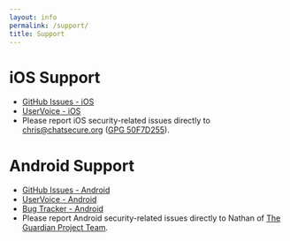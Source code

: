 ```yaml
---
layout: info
permalink: /support/
title: Support
---
```


# iOS Support

* [GitHub Issues - iOS](https://github.com/chrisballinger/Off-the-Record-iOS/issues)
* [UserVoice - iOS](https://chatsecure.uservoice.com/forums/193939-chatsecure-ios)
* Please report iOS security-related issues directly to [chris@chatsecure.org](mailto:chris@chatsecure.org) ([GPG 50F7D255](/assets/pubkeys/50F7D255.asc)).

# Android Support

* [GitHub Issues - Android](https://github.com/guardianproject/ChatSecureAndroid/issues)
* [UserVoice - Android](https://chatsecure.uservoice.com/forums/229504-chatsecure-android)
* [Bug Tracker - Android](https://dev.guardianproject.info/projects/gibberbot)
* Please report Android security-related issues directly to Nathan of [The Guardian Project Team](https://guardianproject.info/home/team/).